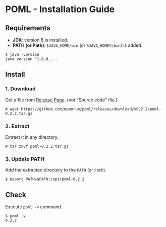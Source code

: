 # POML -  Installation Guide
## Requirements
- **JDK**: version 8 is installed.
- **PATH (or Path)**: `$JAVA_HOME/bin` (or `%JAVA_HOME%\bin`) is added.

```
$ java -version
java version "1.8.0_...
```

## Install
### 1. Download
Get a file from [Release Page](https://github.com/mamorum/poml/releases). (not "Source code" file.)

```
# wget https://github.com/mamorum/poml/releases/download/v0.2.2/poml-0.2.2.tar.gz
```


### 2. Extract
Extract it in any directory.

```
# tar zxvf poml-0.2.2.tar.gz
```


### 3. Update PATH
Add the extracted directory to the `PATH` (or `Path`).

```
$ export PATH=$PATH:/opt/poml-0.2.2
```


## Check
Execute `poml -v` command.

```
$ poml -v
0.2.2
```


